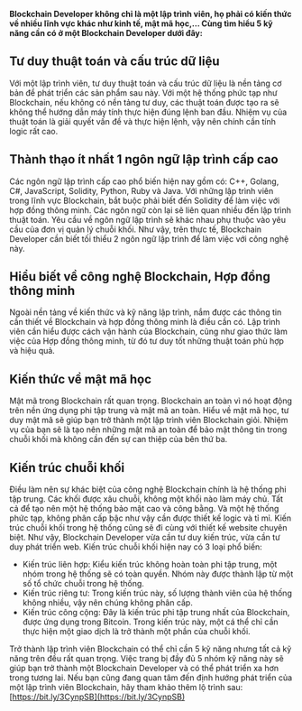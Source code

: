 **Blockchain Developer không chỉ là một lập trình viên, họ phải có kiến thức về nhiều lĩnh vực khác như kinh tế, mật mã học,... Cùng tìm hiểu 5 kỹ năng cần có ở một Blockchain Developer dưới đây:**

## Tư duy thuật toán và cấu trúc dữ liệu
Với một lập trình viên, tư duy thuật toán và cấu trúc dữ liệu là nền tảng cơ bản để phát triển các sản phẩm sau này. Với một hệ thống phức tạp như Blockchain, nếu không có nền tảng tư duy, các thuật toán được tạo ra sẽ không thể hướng dẫn máy tính thực hiện đúng lệnh ban đầu. Nhiệm vụ của thuật toán là giải quyết vấn đề và thực hiện lệnh, vậy nên chính cần tính logic rất cao.

## Thành thạo ít nhất 1 ngôn ngữ lập trình cấp cao
Các ngôn ngữ lập trình cấp cao phổ biến hiện nay gồm có: C++, Golang, C#, JavaScript, Solidity, Python, Ruby và Java. Với những lập trình viên trong lĩnh vực Blockchain, bắt buộc phải biết đến Solidity để làm việc với hợp đồng thông minh. Các ngôn ngữ còn lại sẽ liên quan nhiều đến lập trình thuật toán. Yêu cầu về ngôn ngữ lập trình sẽ khác nhau phụ thuộc vào yêu cầu của đơn vị quản lý chuỗi khối. 
Như vậy, trên thực tế, Blockchain Developer cần biết tối thiểu 2 ngôn ngữ lập trình để làm việc với công nghệ này.

## Hiểu biết về công nghệ Blockchain, Hợp đồng thông minh
Ngoài nền tảng về kiến thức và kỹ năng lập trình, nắm được các thông tin cần thiết về Blockchain và hợp đồng thông minh là điều cần có. Lập trình viên cần hiểu được cách vận hành của Blockchain, cũng như giao thức làm việc của Hợp đồng thông minh, từ đó tư duy tốt những thuật toán phù hợp và hiệu quả.

## Kiến thức về mật mã học
Mật mã trong Blockchain rất quan trọng. Blockchain an toàn vì nó hoạt động trên nền ứng dụng phi tập trung và mật mã an toàn. Hiểu về mật mã học, tư duy mật mã sẽ giúp bạn trở thành một lập trình viên Blockchain giỏi. Nhiệm vụ của bạn sẽ là tạo nên những mật mã an toàn để bảo mật thông tin trong chuỗi khối mà không cần đến sự can thiệp của bên thứ ba.

## Kiến trúc chuỗi khối
Điều làm nên sự khác biệt của công nghệ Blockchain chính là hệ thống phi tập trung. Các khối được xâu chuỗi, không một khối nào làm máy chủ. Tất cả để tạo nên một hệ thống bảo mật cao và công bằng. Và một hệ thống phức tạp, không phân cấp bậc như vậy cần được thiết kế logic và tỉ mỉ. Kiến trúc chuỗi khối trong hệ thống cũng sẽ đi cùng với thiết kế website chuyên biệt. Như vậy, Blockchain Developer vừa cần tư duy kiến trúc, vừa cần tư duy phát triển web.
Kiến trúc chuỗi khối hiện nay có 3 loại phổ biến:
- Kiến trúc liên hợp: Kiểu kiến trúc không hoàn toàn phi tập trung, một nhóm trong hệ thống sẽ có toàn quyền. Nhóm này được thành lập từ một số tổ chức chuỗi trong hệ thống.
- Kiến trúc riêng tư: Trong kiến trúc này, số lượng thành viên của hệ thống không nhiều, vậy nên chúng không phân cấp.
- Kiến trúc công cộng: Đây là kiến trúc phi tập trung nhất của Blockchain, được ứng dụng trong Bitcoin. Trong kiến trúc này, một cá thể chỉ cần thực hiện một giao dịch là trở thành một phần của chuỗi khối.

Trở thành lập trình viên Blockchain có thể chỉ cần 5 kỹ năng nhưng tất cả kỹ năng trên đều rất quan trọng. Việc trang bị đầy đủ 5 nhóm kỹ năng này sẽ giúp bạn trở thành một Blockchain Developer và có thể phát triển xa hơn trong tương lai.
Nếu bạn cũng đang quan tâm đến định hướng phát triển của một lập trình viên Blockchain, hãy tham khảo thêm lộ trình sau: [https://bit.ly/3CynpSB](https://bit.ly/3CynpSB)